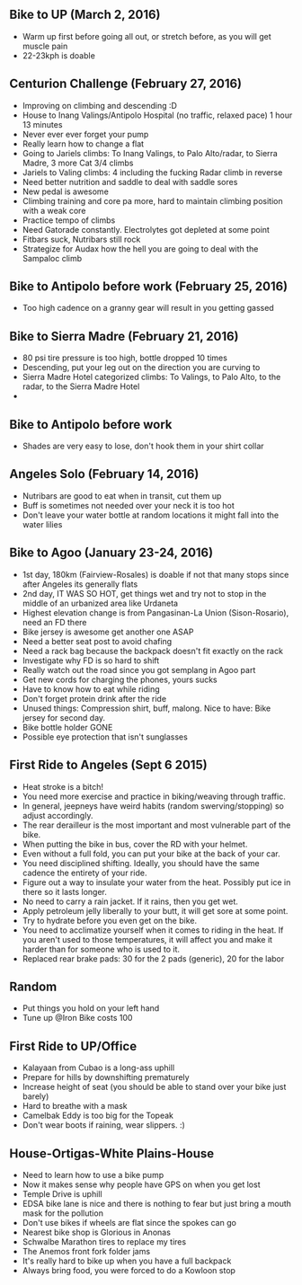 ## Bike to UP (March 2, 2016)
- Warm up first before going all out, or stretch before, as you will get muscle pain
- 22-23kph is doable

## Centurion Challenge (February 27, 2016)
- Improving on climbing and descending :D
- House to Inang Valings/Antipolo Hospital (no traffic, relaxed pace) 1 hour 13 minutes
- Never ever ever forget your pump
- Really learn how to change a flat
- Going to Jariels climbs: To Inang Valings, to Palo Alto/radar, to Sierra Madre, 3 more Cat 3/4 climbs
- Jariels to Valing climbs: 4 including the fucking Radar climb in reverse
- Need better nutrition and saddle to deal with saddle sores
- New pedal is awesome
- Climbing training and core pa more, hard to maintain climbing position with a weak core
- Practice tempo of climbs
- Need Gatorade constantly. Electrolytes got depleted at some point
- Fitbars suck, Nutribars still rock
- Strategize for Audax how the hell you are going to deal with the Sampaloc climb

## Bike to Antipolo before work (February 25, 2016)
- Too high cadence on a granny gear will result in you getting gassed

## Bike to Sierra Madre (February 21, 2016)
- 80 psi tire pressure is too high, bottle dropped 10 times
- Descending, put your leg out on the direction you are curving to
- Sierra Madre Hotel categorized climbs: To Valings, to Palo Alto, to the radar, to the Sierra Madre Hotel
-

## Bike to Antipolo before work
- Shades are very easy to lose, don't hook them in your shirt collar

## Angeles Solo (February 14, 2016)
- Nutribars are good to eat when in transit, cut them up
- Buff is sometimes not needed over your neck it is too hot
- Don't leave your water bottle at random locations it might fall into the water lilies

## Bike to Agoo (January 23-24, 2016)

- 1st day, 180km (Fairview-Rosales) is doable if not that many stops since after Angeles its generally flats
- 2nd day, IT WAS SO HOT, get things wet and try not to stop in the middle of an urbanized area like Urdaneta
- Highest elevation change is from Pangasinan-La Union (Sison-Rosario), need an FD there
- Bike jersey is awesome get another one ASAP
- Need a better seat post to avoid chafing
- Need a rack bag because the backpack doesn't fit exactly on the rack
- Investigate why FD is so hard to shift
- Really watch out the road since you got semplang in Agoo part
- Get new cords for charging the phones, yours sucks
- Have to know how to eat while riding
- Don't forget protein drink after the ride
- Unused things: Compression shirt, buff, malong. Nice to have: Bike jersey for second day.
- Bike bottle holder GONE
- Possible eye protection that isn't sunglasses

## First Ride to Angeles (Sept 6 2015)

- Heat stroke is a bitch!
- You need more exercise and practice in biking/weaving through traffic.
- In general, jeepneys have weird habits (random swerving/stopping) so adjust accordingly.
- The rear derailleur is the most important and most vulnerable part of the bike.
- When putting the bike in bus, cover the RD with your helmet.
- Even without a full fold, you can put your bike at the back of your car.
- You need disciplined shifting. Ideally, you should have the same cadence the entirety of your ride.
- Figure out a way to insulate your water from the heat. Possibly put ice in there so it lasts longer.
- No need to carry a rain jacket. If it rains, then you get wet.
- Apply petroleum jelly liberally to your butt, it will get sore at some point.
- Try to hydrate before you even get on the bike.
- You need to acclimatize yourself when it comes to riding in the heat. If you aren't used to those temperatures, it will affect you and make it harder than for someone who is used to it.
- Replaced rear brake pads: 30 for the 2 pads (generic), 20 for the labor

## Random

- Put things you hold on your left hand
- Tune up @Iron Bike costs 100

## First Ride to UP/Office

- Kalayaan from Cubao is a long-ass uphill
- Prepare for hills by downshifting prematurely
- Increase height of seat (you should be able to stand over your bike just barely)
- Hard to breathe with a mask
- Camelbak Eddy is too big for the Topeak
- Don't wear boots if raining, wear slippers. :)

## House-Ortigas-White Plains-House

- Need to learn how to use a bike pump
- Now it makes sense why people have GPS on when you get lost
- Temple Drive is uphill
- EDSA bike lane is nice and there is nothing to fear but just bring a mouth mask for the pollution
- Don't use bikes if wheels are flat since the spokes can go
- Nearest bike shop is Glorious in Anonas
- Schwalbe Marathon tires to replace my tires
- The Anemos front fork folder jams
- It's really hard to bike up when you have a full backpack
- Always bring food, you were forced to do a Kowloon stop
